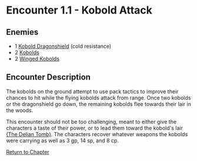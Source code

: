 # Encounter 1.1 - Kobold Attack

## Enemies

- 1 [Kobold Dragonshield](https://www.dndbeyond.com/monsters/kobold-dragonshield) (cold resistance)
- 2 [Kobolds](https://www.dndbeyond.com/monsters/kobold)
- 2 [Winged Kobolds](https://www.dndbeyond.com/monsters/winged-kobold)

## Encounter Description

The kobolds on the ground attempt to use pack tactics to improve their chances to hit while the flying kobolds attack from range. Once two kobolds or the dragonshield go down, the remaining kobolds flee towards their lair in the woods.

This encounter should not be too challenging, meant to either give the characters a taste of their power, or to lead them toward the kobold's lair [(The Delian Tomb)](deliantomb.md). The characters recover whatever weapons the kobolds were carrying as well as 3 gp, 14 sp, and 8 cp.

[Return to Chapter](kingsroad.md)
